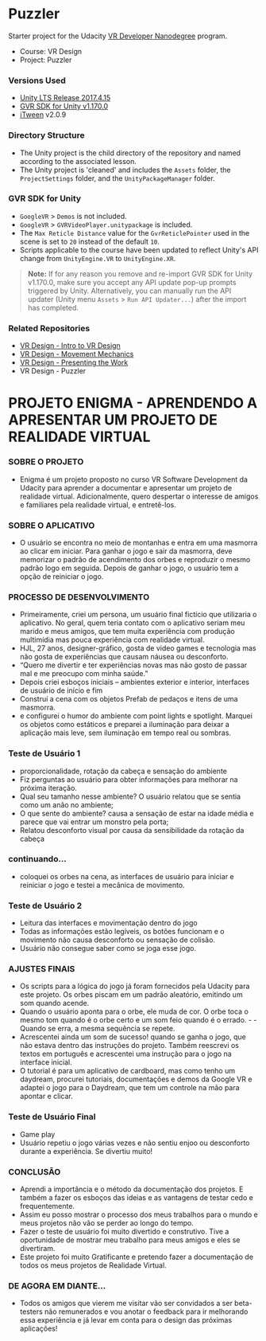# Puzzler
Starter project for the Udacity [VR Developer Nanodegree](http://udacity.com/vr) program.

- Course: VR Design
- Project: Puzzler


### Versions Used
- [Unity LTS Release 2017.4.15](https://unity3d.com/unity/qa/lts-releases?version=2017.4)
- [GVR SDK for Unity v1.170.0](https://github.com/googlevr/gvr-unity-sdk/releases/tag/v1.170.0)
- [iTween](https://assetstore.unity.com/packages/tools/animation/itween-84) v2.0.9


### Directory Structure
- The Unity project is the child directory of the repository and named according to the associated lesson.
- The Unity project is 'cleaned' and includes the `Assets` folder, the `ProjectSettings` folder, and the `UnityPackageManager` folder.


### GVR SDK for Unity
- `GoogleVR` > `Demos` is not included.
- `GoogleVR` > `GVRVideoPlayer.unitypackage` is included.
- The `Max Reticle Distance` value for the `GvrReticlePointer` used in the scene is set to `20` instead of the default `10`.
- Scripts applicable to the course have been updated to reflect Unity's API change from `UnityEngine.VR` to `UnityEngine.XR`.

>**Note:** If for any reason you remove and re-import GVR SDK for Unity v1.170.0, make sure you accept any API update pop-up prompts triggered by Unity. Alternatively, you can manually run the API updater (Unity menu `Assets` > `Run API Updater...`) after the import has completed.


### Related Repositories
- [VR Design - Intro to VR Design](https://github.com/udacity/VR-Design_Intro-to-VR-Design/releases)
- [VR Design - Movement Mechanics](https://github.com/udacity/VR-Design_Movement-Mechanics/releases)
- [VR Design - Presenting the Work](https://github.com/udacity/VR-Design_Presenting-the-Work/releases)
- VR Design - Puzzler

# PROJETO ENIGMA - APRENDENDO A APRESENTAR UM PROJETO DE REALIDADE VIRTUAL
### SOBRE O PROJETO
- Enigma é um projeto proposto no curso VR Software Development da Udacity para aprender a documentar e apresentar um projeto de realidade virtual. Adicionalmente, quero despertar o interesse de amigos e familiares pela realidade virtual, e entretê-los.
### SOBRE O APLICATIVO
- O usuário se encontra no meio de montanhas e entra em uma masmorra ao clicar em iniciar. Para ganhar o jogo e sair da masmorra, deve memorizar o padrão de acendimento dos orbes e reproduzir o mesmo padrão logo em seguida. Depois de ganhar o jogo, o usuário tem a opção de reiniciar o jogo.
### PROCESSO DE DESENVOLVIMENTO
- Primeiramente, criei um persona, um usuário final fictício que utilizaria o aplicativo. No geral, quem teria contato com o aplicativo seriam meu marido e meus amigos, que tem muita experiência com produção multimídia mas pouca experiência com realidade virtual.
- HJL, 27 anos, designer-gráfico, gosta de video games e tecnologia mas não gosta de experiências que causam náusea ou desconforto.
- “Quero me divertir e ter experiências novas mas não gosto de passar mal e me preocupo com minha saúde.”
- Depois criei esboços iniciais – ambientes exterior e interior, interfaces de usuário de início e fim
- Construí a cena com os objetos Prefab de pedaços e itens de uma masmorra.
- e configurei o humor do ambiente com point lights e spotlight. Marquei os objetos como estáticos e preparei a iluminação para deixar a aplicação mais leve, sem iluminação em tempo real ou sombras.

### Teste de Usuário 1
- proporcionalidade, rotação da cabeça e sensação do ambiente
- Fiz perguntas ao usuário para obter informações para melhorar na próxima iteração.
- Qual seu tamanho nesse ambiente? O usuário relatou que se sentia como um anão no ambiente;
- O que sente do ambiente? causa a sensação de estar na idade média e parece que vai entrar um monstro pela porta;
- Relatou desconforto visual por causa da sensibilidade da rotação da cabeça

### continuando...
- coloquei os orbes na cena, as interfaces de usuário para iniciar e reiniciar o jogo e testei a mecânica de movimento.

### Teste de Usuário 2
- Leitura das interfaces e movimentação dentro do jogo
- Todas as informações estão legíveis, os botões funcionam e o movimento não causa desconforto ou sensação de colisão.
- Usuário não consegue saber como se joga esse jogo.

### AJUSTES FINAIS
- Os scripts para a lógica do jogo já foram fornecidos pela Udacity para este projeto. Os orbes piscam em um padrão aleatório, emitindo um som quando acende.
- Quando o usuário aponta para o orbe, ele muda de cor. O orbe toca o mesmo tom quando é o orbe certo e um som feio quando é o errado. - - Quando se erra, a mesma sequência se repete.
- Acrescentei ainda um som de sucesso! quando se ganha o jogo, que não estava dentro das instruções do projeto. Também reescrevi os textos em português e acrescentei uma instrução para o jogo na interface inicial.
- O tutorial é para um aplicativo de cardboard, mas como tenho um daydream, procurei tutoriais, documentações e demos da Google VR e adaptei o jogo para o Daydream, que tem um controle na mão para apontar e clicar.

### Teste de Usuário Final
- Game play
- Usuário repetiu o jogo várias vezes e não sentiu enjoo ou desconforto durante a experiência.
Se divertiu muito!

### CONCLUSÃO
- Aprendi a importância e o método da documentação dos projetos. E também a fazer os esboços das ideias e as vantagens de testar cedo e frequentemente.
- Assim eu posso mostrar o processo dos meus trabalhos para o mundo e meus projetos não vão se perder ao longo do tempo.
- Fazer o teste de usuário foi muito divertido e construtivo. Tive a oportunidade de mostrar meu trabalho para meus amigos e eles se divertiram.
- Este projeto foi muito Gratificante e pretendo fazer a documentação de todos os meus projetos de Realidade Virtual.

### DE AGORA EM DIANTE…
- Todos os amigos que vierem me visitar vão ser convidados a ser beta-testers não remunerados e vou anotar o feedback para ir melhorando essa experiência e já levar em conta para o design das próximas aplicações!


